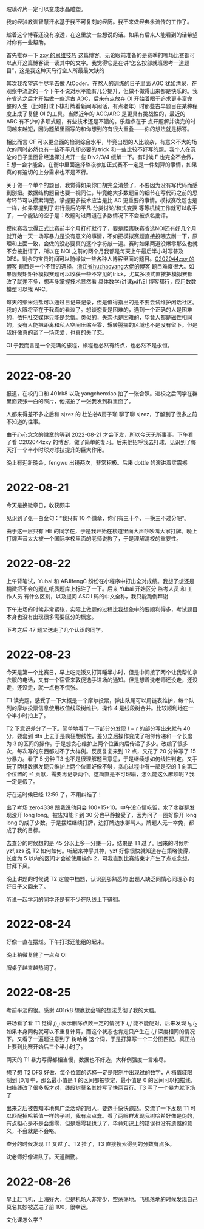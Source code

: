 玻璃碎片一定可以变成水晶雕塑。

我的经验教训智慧汗水基于我不可复刻的经历。我不来做经典永流传的工作了。

趁着这个博客还没有凉透，在这里放一些想说的话。如果有后来人能看到的话希望对你有一些帮助。

首先推荐一下 [zxy 的思维技巧](https://www.cnblogs.com/C202044zxy/p/15126199.html#5092833) 这篇博客。无论眼前准备的是赛季的哪场比赛都可以点开这篇博客读一读其中的文字。我觉得它是在讲“怎么按部就班思考一道题目”，这是我这种天马行空人所最最欠缺的

其次我希望选手尽早去做 AtCoder。在熬人的训练的日子里面 AGC 犹如清泉，在观察中流逝的一个下午不说对水平能有几分提升，但做不做得出来都是快乐的。我在省选之后才开始做一些远古 AGC，后来有点放弃 OI 开始着眼于追求更丰富完整的人生（比如打球下棋打牌看新闻写闲话，有点老年）时那些古早题目在某种程度上成了复健 OI 的工具。当然近年的 AGC/ARC 是更具有挑战性的，最近的 ARC 有不少的多项式题，有些技术还是不错的。乐趣点在于 点开题解并读完的时间越来越短，因为题解里面写的和你想到的有很大重叠——你的想法就是标答。

相比而言 CF 可以更全面的检测综合水平，毕竟出题的人比较杂，有意义不大的场次的同时必然也有一些不平凡却必要的 trick 和一些比较不好写的题。我个人在沉沦的日子里面曾经选择过点开一些 Div2/3/4 缓解一下。有时候 F 也完全不会做，E 想一会才能会。在衡中里面选择熬夜参加正式赛不一定是一件划算的事情，如果真的有迫切的上分需求也不是不行。

关于做一个单个的题目，我觉得如果你口胡完全清楚了，不要因为没有写代码而感到别扭。数据结构题目也要一视同仁，毕竟绝大多数题目的细节在写代码之前的思考环节可以摸索清楚。掌握更多技术应当是比 AC 更重要的事情。模拟赛改题也是一样，如果掌握到了进行最后的平凡 分类讨论/和式变换 等等机械工作就可以收手了，一个能钻的空子是：改题时过两道在多数情况下不会被点名批评。

模拟赛我觉得正式比赛前半个月打打就行了，要是距离联赛省选NOI还有好几个月就开始一天一场写暴力是没有意义的事情，不如把模拟赛题直接投喂去刷一下，原理和上面一致，会做的没必要真的逐个字符敲一遍。赛时如果两道没爆零那么也就不会被批评了，所以在 NOI 之前的两个月我都是每天上午最后半小时写普及 DFS。剩余的宝贵时间可以随缘做一些各种人博客里面的题目。[C202044zxy 的博客](https://home.cnblogs.com/u/C202044zxy) 题目是一个不错的选择，[浙江省huzhaoyang大佬的博客](https://www.cnblogs.com/PYWBKTDA/) 题目难度很大。如果规规矩矩补模拟赛题可以收获一些不常见的trick，尤其多项式直接把模拟赛都改了就差不多，想再多掌握技术显然看 具体数学\讲课pdf\EI 博客都行，应用数数模型可以找 ARC。

每天的柴米油盐可以通过日记来记录，但是值得指出的是不要尝试维护闲话社区。我的大限将至在于我真的看淡了。想谈恋爱是困难的，遇到一个正确的人是困难的，依托社交媒体只能是怠惰。类似的，失恋也是困难的，毕竟人都是磁性相同的，没有人能把距离和私人空间压缩至零，辗转腾挪的区域也不是没有留下。但是我好像真的谈了一场恋爱，也真的失了恋。

OI 于我而言是一个完满的旅程，旅程也必然有终点，也必然不是永恒。

---

# 2022-08-20

报道，在校门口和 401rk8 以及 yangchenxiao 拍了一张合照。进校之后同学在群里面要张一白的照片，他摆拍了一张我发到群里面了。

人都来得差不多之后和 sjzez 的 杜泊谷&房子珈 聊了聊 sjzez，了解到了很多之前不知道的往事。

由于心心念念的徽章的等到 2022-08-21 才会下发，所以今天无所事事。下午看了看 C202044zxy 的博客，做了简单的复习。后来他招呼我去打球，见识到了每天打一个半小时球对球技提升的巨大作用。

晚上有迎新晚会，fengwu 出镜两次，非常积极。后来 dottle 的演讲着实震撼

# 2022-08-21

今天是换徽章日，收获颇丰

见识到了张一白金句：“我只有 10 个徽章，你们有三十个，一换三不过分吧”。

由于这一层只有 HE 的同学在，于是我开始在楼道里面大声吵吵叫大家打牌。晚上打牌声音太大被一个国际学校里面的老师说教了，于是理解清校的重要性。

# 2022-08-22

上午背笔试，Yubai 和 APJifengC 纷纷在小程序中打出全对成绩。我想了想还是稍微把不会的题在纸质题库上标注了一下。后来 Yubai 开始区分 监考人员 和 工作人员 有什么区别，以及提问 ASCII 码的中文全称，我只能跪倒拜谢

下午进场的时候非常紧张，实际上做题的过程比我想象中的要顺利得多，考试题目本身也没有出现很多需要区分的概念。

下考之后 47 题又送走了几个认识的同学。

# 2022-08-23

今天是第一个比赛日，早上吃完饭又打算睡半小时，但是中间接了两个让我帮忙拿衣服的电话，又有一个宿管来敦促选手进场的通知。但是想着沈老师还没走，还没走，还没走，就一点也不慌张。

T1 读完题，感受了一下大概是一个摩尔投票，弹出队尾可以用链表维护，每个队列的摩尔投票信息使用权值线段树维护，操作 4 是线段树合并。比较顺利地在一个半小时拍上了。

T2 下意识差分了一下。简单地看了一下部分分发现 $l=r$ 的部分写出来就有 40 分，要套到 dfs 上去于是疯狂想线性。差分之后操作变成了相邻传递和一个长度为 3 的区间的操作。于是想贪心维护上两个位置向后传递了多少。改编了很多次，每次写的东西都过不了大样例。反反复复来到 12 点，又花了 20 分钟写了 15 分暴力。看了 5 分钟 T3 也不是很理解题目意思，于是继续想如何线性判定。又手玩了两组数据发现只维护上两个位置好像不够，贪心过程中有一部是空的 1 向第二个位置的 -1 贡献，需要再记录两个。这简直是不可理喻，怎么能这么麻烦呢？我一定是假了。

好在这时候已经 12:59 了，不用纠结了！

出了考场 zero4338 跟我说他只会 100+15+10。中午没心情吃饭，水了水群聊发现没开 long long。被告知能卡到 30 分也平静接受了，因为问了一圈好像开 long long 的成了少数。于是摆烂继续打牌，边打牌边水群骂人，牌题人无一幸免，都成了我的目标。

去查分的时候想的是 45 分以上多一分赚一分，结果是 T1 过了。回来的时候听 yzf,szs 说 T2 如何如何。听起来神乎其神，yzf 好像很快就知道存在策略使得，长度为 5 以内的区间才会被使用操作 2，可我直到比赛结束才产生了点点念想。甘拜下风。

晚上讲题的时候说 T2 定位中档题，认识到那熟悉的 出题人缺乏同情心同理心 的好日子又回来了。

听说一起学习的同学还是有不少在队线上下徘徊。

# 2022-08-24

好像一直在摆烂。下午打球还能组的起来。

晚上稍微复健了一点点 OI

牌桌子越来越热闹了。

# 2022-08-25

考前平淡的很。感谢 401rk8 想赢就会输的想法贯彻了我的大脑。

进场看了看 T1 觉得 $f_{i,j}$ 表示删除点数一定的情况下 $i,j$ 能不能配对，后来发现 $i_1,i_2$ 如果本身同构就可以不重复计算，而这个状态也肯定只产生在 $i,j$ 深度相同的情况下。又看了一遍题注意到了 树哈希 这个词，于是打算写一个二分图匹配。真正拍上要到比赛开始后三个半小时了。

两天的 T1 暴力写得都相当慢，数据也不好造，大样例强度一言难尽。

想了想 T2 DFS 好做，每个位置的选择一定是限制中出现过的数字，A 档值域限制到 [0,1] 中，那么最小值是 1 的区间都被钦定，最小值是 0 的区间可以扫描线，扫描线改了很多版才对，线段树莫名其妙写了快两百行。T3 写了一个暴力就下场了

出来之后被告知本地有广泛活动的阳人，要选手快快跑路。交流了一下发现 T1 可以匹配掉哈希值一样的子树，我有点点蠢。看了两眼群发现我树哈希好像是伪的，有点担心是不是会爆零，但是爆零我也认了，毕竟知识上的错误也没有遗憾的意义，不会就是不会咯。

查分的时候发现 T1 又过了。T2 挂了，T3 直接搜索得到的分数有点多。

沈老师好像进队了。天道酬勤。

# 2022-08-26

早上赶飞机，上海好大，但是机场人非常少，空荡荡地。飞机落地的时候发现自己莫名其妙被送进了前 100，很幸运。

文化课怎么学？